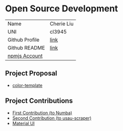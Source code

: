 # Open Source Development

|  |  |
|:--|:--|
| Name | Cherie Liu |
| UNI | cl3945 |
| Github Profile | [link](https://github.com/cherieliu)
| Github README | [link](https://github.com/cherieliu/cherieliu/blob/main/README.md)
|[npmjs Account](https://www.npmjs.com/~cherieliu)|

## Project Proposal

- [color-template](../projects/javascript/color-template.md)

## Project Contributions

- [First Contribution (to Numba)](https://github.com/numba/numba/pull/8848)
- [Second Contribution (to usau-scraper)](https://github.com/erin2722/usau-scraper/pull/27)
- [Material UI](../projects/javascript/material-ui.md)
